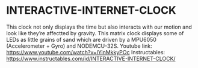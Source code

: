 # INTERACTIVE-INTERNET-CLOCK
This clock not only displays the time but also interacts with our motion and look like they’re affectted by gravity. This matrix clock displays some of LEDs as little grains of sand which are driven by a MPU6050 (Accelerometer + Gyro) and NODEMCU-32S.
Youtube link: https://www.youtube.com/watch?v=lYinMkkyPOc
Instructables: https://www.instructables.com/id/INTERACTIVE-INTERNET-CLOCK/
